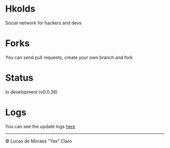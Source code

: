 # Hkolds #
Social network for hackers and devs

# Forks #
You can send pull requests, create your own branch and fork

# Status #
In development (v0.0.36)

# Logs #

You can see the update logs [here](LOGS.md)

---
<p>&copy; Lucas de Moraes "Yax" Claro</p>


